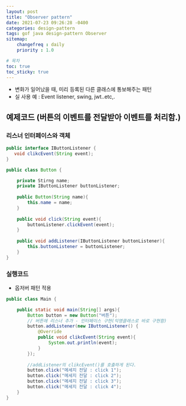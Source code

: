```yaml
---
layout: post
title: "Observer pattern"
date: 2021-07-23 09:26:28 -0400
categories: design-pattern
tags: gof java design-pattern Observer
sitemap:
    changefreq : daily
    priority : 1.0

# 목차
toc: true  
toc_sticky: true
---
```

- 변화가 일어났을 때, 미리 등록된 다른 클래스에 통보해주는 패턴
- 실 사용 예 : Event listener, swing, jwt..etc,.

## 예제코드 (버튼의 이벤트를 전달받아 이벤트를 처리함.)

### 리스너 인터페이스와 객체
```java
public interface IButtonListener {
   void clikcEvent(String event);
}
```

```java
public class Button {

    private Stirng name;
    private IButtonListener buttonListener;
    
    public Button(String name){
        this.name = name;
    }
    
    public void click(String event){
    	buttonListener.clickEvent(event);
    }
    
    public void addListener(IButtonListener buttonListener){
        this.buttonListener = buttonListener;
    }
}
```
### 실행코드
- 옵저버 패턴 적용
```java
public class Main {

    public static void main(String[] args){
        Button button = new Button("버튼");
        // 버튼에 리스너 추가 - 인터페이스 구현(익명클래스로 바로 구현함)
        button.addListener(new IButtonListener() {
            @Override
            public void clikcEvent(String event){
                System.out.println(event);  
            }
        });
        
        //addListener의 clikcEvent()를 호출하게 된다.
        button.click("메세지 전달 : click 1");
        button.click("메세지 전달 : click 2");
        button.click("메세지 전달 : click 3");
        button.click("메세지 전달 : click 4");
    }
}
```





